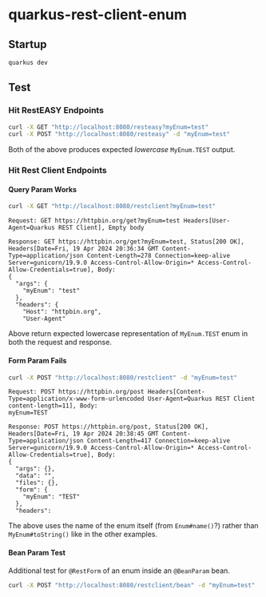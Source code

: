 # quarkus-rest-client-enum

## Startup

```sh
quarkus dev
```

## Test


### Hit RestEASY Endpoints

```sh
curl -X GET "http://localhost:8080/resteasy?myEnum=test"
curl -X POST "http://localhost:8080/resteasy" -d "myEnum=test"
```

Both of the above produces expected *lowercase* `MyEnum.TEST` output.

### Hit Rest Client Endpoints

#### Query Param Works

```sh
curl -X GET "http://localhost:8080/restclient?myEnum=test"
```

```
Request: GET https://httpbin.org/get?myEnum=test Headers[User-Agent=Quarkus REST Client], Empty body
```

```
Response: GET https://httpbin.org/get?myEnum=test, Status[200 OK], Headers[Date=Fri, 19 Apr 2024 20:36:34 GMT Content-Type=application/json Content-Length=278 Connection=keep-alive Server=gunicorn/19.9.0 Access-Control-Allow-Origin=* Access-Control-Allow-Credentials=true], Body:
{
  "args": {
    "myEnum": "test"
  },
  "headers": {
    "Host": "httpbin.org",
    "User-Agent"
```

Above return expected lowercase representation of `MyEnum.TEST` enum in both the
request and response.

#### Form Param Fails

```sh
curl -X POST "http://localhost:8080/restclient" -d "myEnum=test"
```

```
Request: POST https://httpbin.org/post Headers[Content-Type=application/x-www-form-urlencoded User-Agent=Quarkus REST Client content-length=11], Body:
myEnum=TEST
```

```
Response: POST https://httpbin.org/post, Status[200 OK], Headers[Date=Fri, 19 Apr 2024 20:38:45 GMT Content-Type=application/json Content-Length=417 Connection=keep-alive Server=gunicorn/19.9.0 Access-Control-Allow-Origin=* Access-Control-Allow-Credentials=true], Body:
{
  "args": {},
  "data": "",
  "files": {},
  "form": {
    "myEnum": "TEST"
  },
  "headers":
```

The above uses the name of the enum itself (from `Enum#name()`?) rather than
`MyEnum#toString()` like in the other examples.

#### Bean Param Test

Additional test for `@RestForm` of an enum inside an `@BeanParam` bean.

```sh
curl -X POST "http://localhost:8080/restclient/bean" -d "myEnum=test"
```
